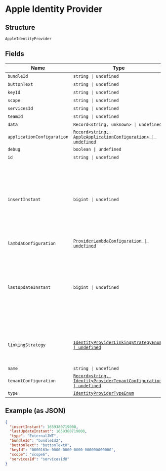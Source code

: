 
# Apple Identity Provider

## Structure

`AppleIdentityProvider`

## Fields

| Name | Type | Tags | Description |
|  --- | --- | --- | --- |
| `bundleId` | `string \| undefined` | Optional | - |
| `buttonText` | `string \| undefined` | Optional | - |
| `keyId` | `string \| undefined` | Optional | - |
| `scope` | `string \| undefined` | Optional | - |
| `servicesId` | `string \| undefined` | Optional | - |
| `teamId` | `string \| undefined` | Optional | - |
| `data` | `Record<string, unknown> \| undefined` | Optional | - |
| `applicationConfiguration` | [`Record<string, AppleApplicationConfiguration> \| undefined`](../../doc/models/apple-application-configuration.md) | Optional | - |
| `debug` | `boolean \| undefined` | Optional | - |
| `id` | `string \| undefined` | Optional | - |
| `insertInstant` | `bigint \| undefined` | Optional | The number of milliseconds since the unix epoch: January 1, 1970 00:00:00 UTC. This value is always in UTC. |
| `lambdaConfiguration` | [`ProviderLambdaConfiguration \| undefined`](../../doc/models/provider-lambda-configuration.md) | Optional | - |
| `lastUpdateInstant` | `bigint \| undefined` | Optional | The number of milliseconds since the unix epoch: January 1, 1970 00:00:00 UTC. This value is always in UTC. |
| `linkingStrategy` | [`IdentityProviderLinkingStrategyEnum \| undefined`](../../doc/models/identity-provider-linking-strategy-enum.md) | Optional | The IdP behavior when no user link has been made yet. |
| `name` | `string \| undefined` | Optional | - |
| `tenantConfiguration` | [`Record<string, IdentityProviderTenantConfiguration> \| undefined`](../../doc/models/identity-provider-tenant-configuration.md) | Optional | - |
| `type` | [`IdentityProviderTypeEnum`](../../doc/models/identity-provider-type-enum.md) | Required | - |

## Example (as JSON)

```json
{
  "insertInstant": 1659380719000,
  "lastUpdateInstant": 1659380719000,
  "type": "ExternalJWT",
  "bundleId": "bundleId2",
  "buttonText": "buttonText8",
  "keyId": "0000163e-0000-0000-0000-000000000000",
  "scope": "scope6",
  "servicesId": "servicesId8"
}
```

